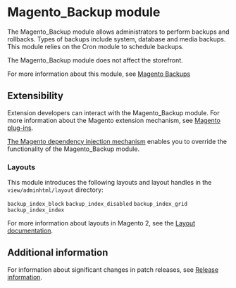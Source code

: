 # Magento_Backup module

The Magento_Backup module allows administrators to perform backups and rollbacks. Types of backups include system, database and media backups. This module relies on the Cron module to schedule backups.

The Magento_Backup module does not affect the storefront.

For more information about this module, see [Magento Backups](https://docs.magento.com/user-guide/system/backups.html)

## Extensibility

Extension developers can interact with the Magento_Backup module. For more information about the Magento extension mechanism, see [Magento plug-ins](https://developer.adobe.com/commerce/php/development/components/plugins/).

[The Magento dependency injection mechanism](https://developer.adobe.com/commerce/php/development/components/dependency-injection/) enables you to override the functionality of the Magento_Backup module.

### Layouts

This module introduces the following layouts and layout handles in the `view/adminhtml/layout` directory:

`backup_index_block`
`backup_index_disabled`
`backup_index_grid`
`backup_index_index`

For more information about layouts in Magento 2, see the [Layout documentation](https://developer.adobe.com/commerce/frontend-core/guide/layouts/).

## Additional information

For information about significant changes in patch releases, see [Release information](https://experienceleague.adobe.com/docs/commerce-operations/release/notes/overview.html).
